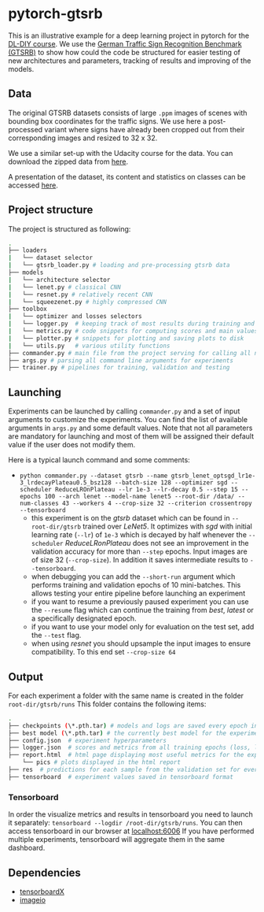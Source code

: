 # pytorch-gtsrb

This is an illustrative example for a deep learning project in pytorch for the [DL-DIY course](https://www.di.ens.fr/~lelarge/dldiy/). We use the [German Traffic Sign Recognition Benchmark (GTSRB)](http://benchmark.ini.rub.de/?section=gtsrb&subsection=news) to show how could the code be structured for easier testing of new architectures and parameters, tracking of results and improving of the models.

## Data
The original GTSRB datasets consists of large `.ppm` images of scenes with bounding box coordinates for the traffic signs. We use here a post-processed variant where signs have already been cropped out from their corresponding images and resized to 32 x 32. 

We use a similar set-up with the Udacity course for the data. You can download the zipped data from [here](https://drive.google.com/open?id=1E3cc8yNBL5vZ8XGVOKuWY9w8BpO4EVbK).

A presentation of the dataset, its content and statistics on classes can be accessed [here](https://github.com/mohamedameen93/German-Traffic-Sign-Classification-Using-TensorFlow).

## Project structure

The project is structured as following:

```bash
.
├── loaders
|   └── dataset selector
|   └── gtsrb_loader.py # loading and pre-processing gtsrb data
├── models
|   └── architecture selector
|   └── lenet.py # classical CNN
|   └── resnet.py # relatively recent CNN 
|   └── squeezenet.py # highly compressed CNN
├── toolbox
|   └── optimizer and losses selectors
|   └── logger.py  # keeping track of most results during training and storage to static .html file
|   └── metrics.py # code snippets for computing scores and main values to track
|   └── plotter.py # snippets for plotting and saving plots to disk
|   └── utils.py   # various utility functions
├── commander.py # main file from the project serving for calling all necessary functions for training and testing
├── args.py # parsing all command line arguments for experiments
├── trainer.py # pipelines for training, validation and testing
```

## Launching
Experiments can be launched by calling `commander.py` and a set of input arguments to customize the experiments. You can find the list of available arguments in `args.py` and some default values. Note that not all parameters are mandatory for launching and most of them will be assigned their default value if the user does not modify them.

Here is a typical launch command and some comments:

- `python commander.py --dataset gtsrb --name gtsrb_lenet_optsgd_lr1e-3_lrdecayPlateau0.5_bsz128 --batch-size 128 --optimizer sgd --scheduler ReduceLROnPlateau --lr 1e-3 --lr-decay 0.5 --step 15 --epochs 100 --arch lenet --model-name lenet5 --root-dir /data/ --num-classes 43 --workers 4 --crop-size 32 --criterion crossentropy --tensorboard`
  + this experiment is on the _gtsrb_ dataset which can be found in `--root-dir/gtsrb` trained over _LeNet5_. It optimizes with _sgd_ with initial learning rate (`--lr`) of `1e-3` which is decayed by half whenever the `--scheduler` _ReduceLRonPlateau_ does not see an improvement in the validation accuracy for more than `--step` epochs. Input images are of size 32  (`--crop-size`). In addition it saves intermediate results to `--tensorboard`.
  + when debugging you can add the `--short-run` argument which performs training and validation epochs of 10 mini-batches. This allows testing your entire pipeline before launching an experiment
  + if you want to resume a previously paused experiment you can use the `--resume` flag which can continue the training from _best_, _latest_ or a specifically designated epoch.
  + if you want to use your model only for evaluation on the test set, add the `--test` flag.
  + when using _resnet_ you should upsample the input images to ensure compatibility. To this end set `--crop-size 64`
 
## Output
For each experiment a folder with the same name is created in the folder `root-dir/gtsrb/runs`
 This folder contains the following items:

```bash
.
├── checkpoints (\*.pth.tar) # models and logs are saved every epoch in .tar files. Non-modulo 5 epochs are then deleted.
├── best model (\*.pth.tar) # the currently best model for the experiment is saved separately
├── config.json  # experiment hyperparameters
├── logger.json  # scores and metrics from all training epochs (loss, learning rate, accuracy,etc.)
├── report.html  # html page displaying most useful metrics for the experiment (loss, learning rate, accuracy, confusion matrix, qualitative examples)
    └── pics # plots displayed in the html report
├── res  # predictions for each sample from the validation set for every epoch
├── tensorboard  # experiment values saved in tensorboard format
 ```

### Tensorboard
In order the visualize metrics and results in tensorboard you need to launch it separately: `tensorboard --logdir /root-dir/gtsrb/runs`. You can then access tensorboard in our browser at [localhost:6006](localhost:6006)
If you have performed multiple experiments, tensorboard will aggregate them in the same dashboard.
  
  
 ## Dependencies
 - [tensorboardX](https://github.com/lanpa/tensorboardX)
 - [imageio](http://imageio.github.io/)
